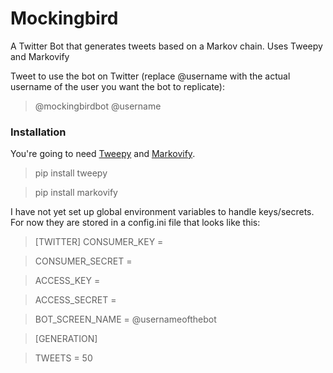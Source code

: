 # Mockingbird
A Twitter Bot that generates tweets based on a Markov chain. Uses Tweepy and Markovify

Tweet to use the bot on Twitter (replace @username with the actual username of the user you want the bot to replicate):
>@mockingbirdbot @username

### Installation
You're going to need [Tweepy](https://github.com/tweepy/tweepy) and [Markovify](https://github.com/jsvine/markovify).
>pip install tweepy

>pip install markovify

I have not yet set up global environment variables to handle keys/secrets. For now they are stored in a config.ini file that looks like this:

>[TWITTER]
>CONSUMER_KEY = 

>CONSUMER_SECRET = 

>ACCESS_KEY = 

>ACCESS_SECRET = 

>BOT_SCREEN_NAME = @usernameofthebot

>[GENERATION]

>TWEETS = 50
